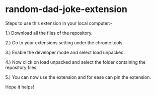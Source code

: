 # random-dad-joke-extension

Steps to use this extension in your local computer:-

1.) Download all the files of the repository.

2.) Go to your extensions setting under the chrome tools.

3.) Enable the developer mode and select load unpacked.

4.) Now click on load unpacked and select the folder containing the repository files.

5.) You can now use the extension and for ease can pin the extension.

Hope it helps!

